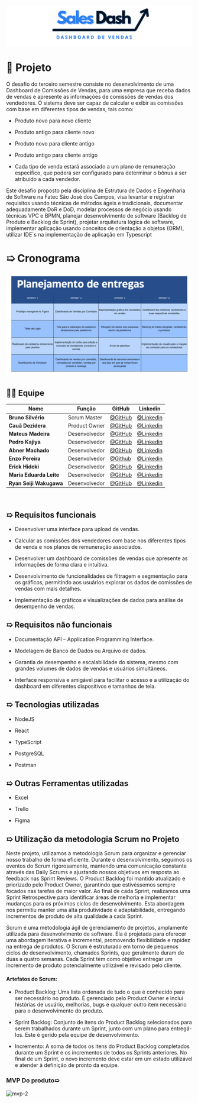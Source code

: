 ![banner](docs/banner.png)

# 🎯 Projeto


 O desafio do terceiro semestre consiste no desenvolvimento de uma  Dashboard de Comissões de Vendas, para uma empresa que receba dados de vendas e apresente as informações de comissões de vendas dos vendedores. O sistema deve ser capaz de calcular e exibir as comissões com base em diferentes tipos de vendas, tais como: 

- Produto novo para novo cliente 

- Produto antigo para cliente novo 

- Produto novo para cliente antigo 

- Produto antigo para cliente antigo 

- Cada tipo de venda estará associado a um plano de remuneração específico, que poderá ser configurado para determinar o bônus a ser atribuído a cada vendedor. 



 Este desafio proposto pela disciplina de Estrutura de Dados e Engenharia de Software na Fatec São José dos Campos, visa levantar e registrar requisitos usando técnicas de métodos ágeis e tradicionais, documentar adequadamente DoR e DoD, modelar processos de negócio usando técnicas VPC e BPMN, planejar desenvolvimento de software (Backlog de Produto e Backlog de Sprint), projetar arquitetura lógica de software, implementar aplicação usando conceitos de orientação a objetos (ORM), utilizar IDE´s na implementação de aplicação em Typescript

# ➯ Cronograma
![Planejamento de entregas](docs/cronograma.png)
 



## 👨‍💻 Equipe

<div align="center">
  
|Nome|Função|GitHub|Linkedin|
| -------- |-------- |-------- |-------- |
|**Bruno Silvério**|Scrum Master|[@GitHub](https://github.com/BrunoVieira30)|[@Linkedin](https://www.linkedin.com/in/bruno-vieira-b999a2224/)
|**Cauã Dezidera**|Product Owner|[@GitHub](https://github.com/CauaDezidera)|[@Linkedin](https://www.linkedin.com/in/cauã-dezidera-375736275/) 
|**Mateus Madeira**|Desenvolvedor|[@GitHub](https://github.com/mafemad)|[@Linkedin](https://www.linkedin.com/in/mateus-ferreira-madeira)
|**Pedro Kajiya**|Desenvolvedor|[@GitHub](https://github.com/kajiyap)|[@Linkedin](https://www.linkedin.com/in/pedro-santos-kajiya-65763b260/)
|**Abner Machado**|Desenvolvedor|[@GitHub](https://github.com/abnerdouglas)|[@Linkedin](https://www.linkedin.com/in/abner-douglas-a70a9b199/)
|**Enzo Pereira**|Desenvolvedor|[@Github](https://github.com/Enzopereira01) | [@Linkedin](https://www.linkedin.com/in/enzo-pereira-13331b272/)
|**Erick Hideki**|Desenvolvedor|[@GitHub](https://github.com/erickhoawata)|[@Linkedin](http://linkedin.com/in/érick-awata)
|**Maria Eduarda Leite**|Desenvolvedor|[@GitHub](https://github.com/Dudaleite08)|[@Linkedin]()
|**Ryan Seiji Wakugawa**|Desenvolvedor|[@GitHub](https://github.com/ryan-wakugawa)|[@Linkedin](https://www.linkedin.com/in/ryan-wakugawa-526bbb27a)
<br>  
  
</div>

## ➯ Requisitos funcionais

- Desenvolver uma interface para upload de vendas. 

- Calcular as comissões dos vendedores com base nos diferentes tipos de venda e nos planos de remuneração associados. 

- Desenvolver um dashboard de comissões de vendas que apresente as informações de forma clara e intuitiva. 

- Desenvolvimento de funcionalidades de filtragem e segmentação para os gráficos, permitindo aos usuários explorar os dados de comissões de vendas com mais detalhes. 

- Implementação de gráficos e visualizações de dados para análise de desempenho de vendas. 

## ➯ Requisitos não funcionais

- Documentação API – Application Programming Interface. 

- Modelagem de Banco de Dados ou Arquivo de dados. 

- Garantia de desempenho e escalabilidade do sistema, mesmo com grandes volumes de dados de vendas e usuários simultâneos. 

- Interface responsiva e amigável para facilitar o acesso e a utilização do dashboard em diferentes dispositivos e tamanhos de tela.

## ➯ Tecnologias utilizadas

- NodeJS 

- React

- TypeScript

- PostgreSQL

- Postman

  
## ➯ Outras Ferramentas utilizadas

  - Excel
    
  - Trello
    
  - Figma

## ➯ Utilização da metodologia Scrum no Projeto

 Neste projeto, utilizamos a metodologia Scrum para organizar e gerenciar nosso trabalho de forma eficiente. Durante o desenvolvimento, seguimos os eventos do Scrum rigorosamente, mantendo uma comunicação constante através das Daily Scrums e ajustando nossos objetivos em resposta ao feedback nas Sprint Reviews. O Product Backlog foi mantido atualizado e priorizado pelo Product Owner, garantindo que estivéssemos sempre focados nas tarefas de maior valor. Ao final de cada Sprint, realizamos uma Sprint Retrospective para identificar áreas de melhoria e implementar mudanças para os próximos ciclos de desenvolvimento. Esta abordagem nos permitiu manter uma alta produtividade e adaptabilidade, entregando incrementos de produto de alta qualidade a cada Sprint.

Scrum é uma metodologia ágil de gerenciamento de projetos, amplamente utilizada para desenvolvimento de software. Ela é projetada para oferecer uma abordagem iterativa e incremental, promovendo flexibilidade e rapidez na entrega de produtos. O Scrum é estruturado em torno de pequenos ciclos de desenvolvimento, chamados Sprints, que geralmente duram de duas a quatro semanas. Cada Sprint tem como objetivo entregar um incremento de produto potencialmente utilizável e revisado pelo cliente.

#### Artefatos do Scrum:
- Product Backlog: Uma lista ordenada de tudo o que é conhecido para ser necessário no produto. É gerenciado pelo Product Owner e inclui histórias de usuário, melhorias, bugs e qualquer outro item necessário para o desenvolvimento do produto.

- Sprint Backlog: Conjunto de itens do Product Backlog selecionados para serem trabalhados durante um Sprint, junto com um plano para entregá-los. Este é gerido pela equipe de desenvolvimento.

- Incremento: A soma de todos os itens do Product Backlog completados durante um Sprint e os incrementos de todos os Sprints anteriores. No final de um Sprint, o novo incremento deve estar em um estado utilizável e atender à definição de pronto da equipe.


### MVP Do produto➯
![mvp-_2_](docs/Demo-sprint1.gif)
